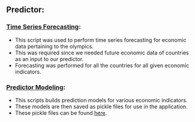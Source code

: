 ## Predictor:

### [Time Series Forecasting](../scripts/modeling/forecast.py):

- This script was used to perform time series forecasting for economic data pertaining to the olympics.
- This was required since we needed future economic data of countries as an input to our predictor.
- Forecasting was performed for all the countries for all given economic indicators.

### [Predictor Modeling](../scripts/modeling/model_builder.py):

- This scripts builds prediction models for various economic indicators.
- These models are then saved as pickle files for use in the application.
- These pickle files can be found [here](../data/models).